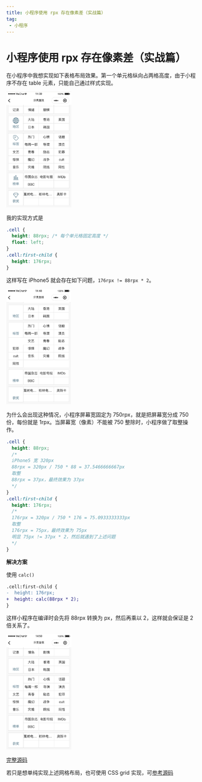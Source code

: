 ```yaml
---
title: 小程序使用 rpx 存在像素差（实战篇）
tag: 
 - 小程序
---
```


# 小程序使用 rpx 存在像素差（实战篇）

在小程序中我想实现如下表格布局效果。第一个单元格纵向占两格高度，由于小程序不存在 table 元素，只能自己通过样式实现。

<img src="./assets/css-grid@2x.png" alt="css-grid@2x" style="zoom:30%;" />

我的实现方式是

```css
.cell {
  height: 88rpx; /* 每个单元格固定高度 */
  float: left;
}
.cell:first-child {
  height: 176rpx;
}
```

这样写在 iPhone5 就会存在如下问题，`176rpx != 88rpx * 2`。

<img src="./assets/rpx-error@2x.png" alt="rpx-error@2x" style="zoom:30%;" />

为什么会出现这种情况，小程序屏幕宽固定为 750rpx，就是把屏幕宽分成 750份，每份就是 1rpx。当屏幕宽（像素）不能被 750 整除时，小程序做了取整操作。

```css
.cell {
  height: 88rpx;
  /*
  iPhone5 宽 320px
  88rpx = 320px / 750 * 88 = 37.5466666667px 
  取整
  88rpx = 37px，最终效果为 37px
  */
}
.cell:first-child {
  height: 176rpx;
  /*
  176rpx = 320px / 750 * 176 = 75.0933333333px
  取整
  176rpx = 75px，最终效果为 75px
  明显 75px != 37px * 2，然后就遇到了上述问题
  */
}
```

**解决方案**

使用 `calc()`

```diff
.cell:first-child {
-  height: 176rpx;
+  height: calc(88rpx * 2);
}
```

这样小程序在编译时会先将 88rpx 转换为 px，然后再乘以 2，这样就会保证是 2倍关系了。

<img src="./assets/rpx-fixed@2x.png" alt="rpx-fixed@2x" style="zoom:30%;" />

[完整源码](https://github.com/Honye/weapp-mark/commit/b64eb4460b75841c1d77bc13bc1fc816a32abf59)

若只是想单纯实现上述网格布局，也可使用 CSS grid 实现，可[参考源码](https://github.com/Honye/weapp-mark/commit/36c6e45459b728a9de237a50f8a20f228ab65402)